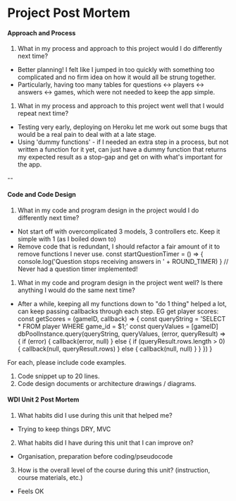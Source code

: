 # Project Post Mortem

#### Approach and Process

1. What in my process and approach to this project would I do differently next time?
  - Better planning! I felt like I jumped in too quickly with something too complicated and no firm idea on how it would all be strung together.
  - Particularly, having too many tables for questions <-> players <-> answers <-> games, which were not needed to keep the app simple.

1. What in my process and approach to this project went well that I would repeat next time?
  - Testing very early, deploying on Heroku let me work out some bugs that would be a real pain to deal with at a late stage.
  - Using 'dummy functions' - if I needed an extra step in a process, but not written a function for it yet, can just have a dummy function that returns my expected result as a stop-gap and get on with what's important for the app.

--

#### Code and Code Design

1. What in my code and program design in the project would I do differently next time?
  - Not start off with overcomplicated 3 models, 3 controllers etc. Keep it simple with 1 (as I boiled down to)
  - Remove code that is redundant, I should refactor a fair amount of it to remove functions I never use.
        const startQuestionTimer = () => {
          console.log('Question stops receiving answers in ' + ROUND_TIMER)
        }
        // Never had a question timer implemented!

1. What in my code and program design in the project went well? Is there anything I would do the same next time?
  - After a while, keeping all my functions down to "do 1 thing" helped a lot, can keep passing callbacks through each step. EG get player scores:
        const getScores = (gameID, callback) => {
          const queryString = 'SELECT * FROM player WHERE game_id = $1;'
          const queryValues = [gameID]
          dbPoolInstance.query(queryString, queryValues, (error, queryResult) => {
            if (error) {
              callback(error, null)
            } else {
              if (queryResult.rows.length > 0) {
                callback(null, queryResult.rows)
              } else {
                callback(null, null)
              }
            }
          })
        }

  For each, please include code examples.
  1. Code snippet up to 20 lines.
  2. Code design documents or architecture drawings / diagrams.

#### WDI Unit 2 Post Mortem
1. What habits did I use during this unit that helped me?
  - Trying to keep things DRY, MVC
2. What habits did I have during this unit that I can improve on?
  - Organisation, preparation before coding/pseudocode
3. How is the overall level of the course during this unit? (instruction, course materials, etc.)
  - Feels OK
